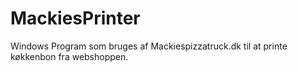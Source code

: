# MackiesPrinter
Windows Program som bruges af Mackiespizzatruck.dk til at printe køkkenbon fra webshoppen.
